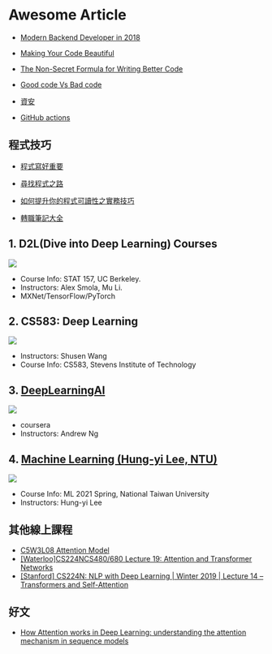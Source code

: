 # Awesome Article

- [Modern Backend Developer in 2018](https://medium.com/tech-tajawal/modern-backend-developer-in-2018-6b3f7b5f8b9)

- [Making Your Code Beautiful](https://hackernoon.com/presenting-your-code-beautifully-fdbab9e6fb68)

- [The Non-Secret Formula for Writing Better Code](https://hackernoon.com/the-non-secret-formula-for-writing-better-code-e41d1ff38682)

- [Good code Vs Bad code](https://medium.com/@navdeepsingh_2336/good-code-vs-bad-code-35624b4e91bc)

- [資安](https://ithelp.ithome.com.tw/articles/10189201)

- [GitHub actions](https://medium.com/@milkmidi/%E6%B7%B1%E5%85%A5%E4%BD%86%E4%B8%8D%E6%B7%BA%E5%87%BA-%E5%A6%82%E4%BD%95%E7%94%A8-github-actions-%E8%87%AA%E5%8B%95%E7%99%BC%E4%BD%88-gh-pages-8183464dfe84)

## 程式技巧
- [程式寫好重要](https://www.reddit.com/r/ProgrammerHumor/comments/ix00oi/communication_gap_in_software_projects_via/)

- [尋找程式之路](https://hackmd.io/@lSYt44LVQQmH5gL_FVETOA/SJ2nnPY1O?fbclid=IwAR2V_RdlFOnQqqTuWPTR4mwE9pHGPzZHM1buSIaHQWt4MC_fUoKCDy6-5fM)

- [如何提升你的程式可讀性之實務技巧](https://blog.niclin.tw/2020/02/29/readable-code-1/)

- [轉職筆記大全](https://jimmyswebnote.com/change-career-to-front-end-developer/?fbclid=IwAR1M_-0gQpf1FidGbF3qTtE7ldDkriNLZJZg9hH3DndJ87TewS1Q_mmZk3c)




## 1. D2L(Dive into Deep Learning) Courses

![](https://i.imgur.com/Znqll9R.png)

- Course Info: STAT 157, UC Berkeley.
- Instructors: Alex Smola, Mu Li.
- MXNet/TensorFlow/PyTorch

## 2. CS583: Deep Learning

![](https://i.imgur.com/O3PITHo.png)

- Instructors:  Shusen Wang
- Course Info: CS583, Stevens Institute of Technology

## 3. [DeepLearningAI](https://www.coursera.org/learn/nlp-sequence-models?action=enroll)

![](https://i.imgur.com/OQpxKN4.png)

- coursera
- Instructors: Andrew Ng


## 4. [Machine Learning (Hung-yi Lee, NTU)](https://speech.ee.ntu.edu.tw/~hylee/ml/2021-spring.html)

![](https://i.imgur.com/fMSpQaF.png)

- Course Info:  ML 2021 Spring, National Taiwan University
- Instructors: Hung-yi Lee


## 其他線上課程
- [C5W3L08 Attention Model](https://www.youtube.com/watch?v=quoGRI-1l0A)
- [[Waterloo]CS224NCS480/680 Lecture 19: Attention and Transformer Networks](https://www.youtube.com/watch?v=OyFJWRnt_AY)
- [[Stanford] CS224N: NLP with Deep Learning | Winter 2019 | Lecture 14 – Transformers and Self-Attention](https://www.youtube.com/watch?v=5vcj8kSwBCY)

## 好文
- [How Attention works in Deep Learning: understanding the attention mechanism in sequence models](https://theaisummer.com/attention/)